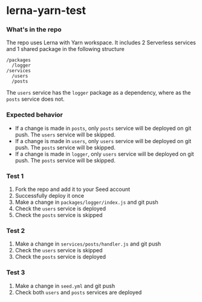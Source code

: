 # lerna-yarn-test

### What's in the repo
The repo uses Lerna with Yarn workspace. It includes 2 Serverless services and 1 shared package in the following structure
```
/packages
  /logger
/services
  /users
  /posts
```
The `users` service has the `logger` package as a dependency, where as the `posts` service does not.


### Expected behavior
- If a change is made in `posts`, only `posts` service will be deployed on git push. The `users` service will be skipped.
- If a change is made in `users`, only `users` service will be deployed on git push. The `posts` service will be skipped.
- If a change is made in `logger`, only `users` service will be deployed on git push. The `posts` service will be skipped.


### Test 1
1. Fork the repo and add it to your Seed account
2. Successfully deploy it once
3. Make a change in `packages/logger/index.js` and git push
4. Check the `users` service is deployed
5. Check the `posts` service is skipped

### Test 2
1. Make a change in `services/posts/handler.js` and git push
2. Check the `users` service is skipped
3. Check the `posts` service is deployed

### Test 3
1. Make a change in `seed.yml` and git push
2. Check both `users` and `posts` services are deployed
